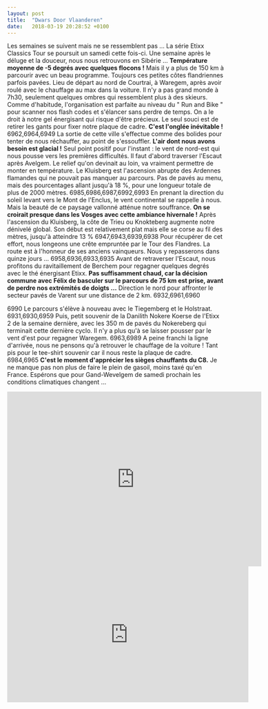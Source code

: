 ```yaml
---
layout: post
title:  "Dwars Door Vlaanderen"
date:   2018-03-19 20:28:52 +0100
---
```

Les semaines se suivent mais ne se ressemblent pas ...
La série Etixx Classics Tour se poursuit un samedi cette fois-ci.
Une semaine après le déluge et la douceur, nous nous retrouvons en Sibérie ...
<strong>Température moyenne de -5 degrés avec quelques flocons !</strong>
Mais il y a plus de 150 km à parcourir avec un beau programme.
Toujours ces petites côtes flandriennes parfois pavées.
Lieu de départ au nord de Courtrai, à Waregem, après avoir roulé avec le chauffage au max dans la voiture.
Il n'y a pas grand monde à 7h30, seulement quelques ombres qui ressemblent plus à des skieurs.
Comme d'habitude, l'organisation est parfaite au niveau du " Run and Bike " pour scanner nos flash codes et s'élancer sans perdre de temps.
On a le droit à notre gel énergisant qui risque d'être précieux.
Le seul souci est de retirer les gants pour fixer notre plaque de cadre.
<strong>C'est l'onglée inévitable !</strong>
6962,6964,6949
La sortie de cette ville s'effectue comme des bolides pour tenter de nous réchauffer, au point de s'essouffler.
<strong>L'air dont nous avons besoin est glacial !</strong>
Seul point positif pour l'instant : le vent de nord-est qui nous pousse vers les premières difficultés.
Il faut d'abord traverser l'Escaut après Avelgem.
Le relief qu'on devinait au loin, va vraiment permettre de monter en température.
Le Kluisberg est l'ascension abrupte des Ardennes flamandes qui ne pouvait pas manquer au parcours.
Pas de pavés au menu, mais des pourcentages allant jusqu'à 18 %, pour une longueur totale de plus de 2000 mètres.
6985,6986,6987,6992,6993
En prenant la direction du soleil levant vers le Mont de l'Enclus, le vent continental se rappelle à nous.
Mais la beauté de ce paysage vallonné atténue notre souffrance.
<strong>On se croirait presque dans les Vosges avec cette ambiance hivernale !</strong>
Après l'ascension du Kluisberg, la côte de Trieu ou Knokteberg augmente notre dénivelé global.
Son début est relativement plat mais elle se corse au fil des mètres, jusqu'à atteindre 13 %
6947,6943,6939,6938
Pour récupérer de cet effort, nous longeons une crête empruntée par le Tour des Flandres.
La route est à l'honneur de ses anciens vainqueurs.
Nous y repasserons dans quinze jours ...
6958,6936,6933,6935
Avant de retraverser l'Escaut, nous profitons du ravitaillement de Berchem pour regagner quelques degrés avec le thé énergisant Etixx.
<strong>Pas suffisamment chaud, car la décision commune avec Félix de basculer sur le parcours   de 75 km est prise, avant de perdre nos extrémités de doigts ...</strong>
Direction le nord pour affronter le secteur pavés de Varent sur une distance de 2 km.
6932,6961,6960


6990
Le parcours s'élève à nouveau avec le Tiegemberg et le Holstraat.
6931,6930,6959
Puis, petit souvenir de la Danilith Nokere Koerse de l'Etixx 2 de la semaine dernière, avec les 350 m de pavés du Nokereberg qui terminait cette dernière cyclo.
Il n'y a plus qu'à se laisser pousser par le vent d'est pour regagner Waregem.
6963,6989
A peine franchi la ligne d'arrivée, nous ne pensons qu'à retrouver le chauffage de la voiture !
Tant pis pour le tee-shirt souvenir car il nous reste la plaque de cadre.
6984,6965
<strong>C'est le moment d'apprécier les sièges chauffants du C8.</strong>
Je ne manque pas non plus de faire le plein de gasoil, moins taxé qu'en France.
Espérons que pour Gand-Wevelgem de samedi prochain les conditions climatiques changent ...

<center><iframe src="https://www.strava.com/activities/1457024787/embed/bad673967520d4e486a172d364e55d9f00dcdefb" width="590" height="405" frameborder="0" scrolling="no" data-mce-fragment="1"></iframe></center><center>
<iframe src="https://www.youtube.com/embed/uULadM7Va8U" width="560" height="315" frameborder="0" allowfullscreen="allowfullscreen" data-mce-fragment="1"></iframe></center>